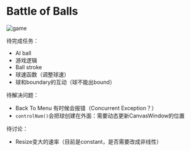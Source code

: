 # Battle of Balls

![game](https://github.com/yixiaowang2001/COMP-128_FP/blob/main/res/Pic1.png)

待完成任务：
+ AI ball
+ 游戏逻辑
+ Ball stroke
+ 球速函数（调整球速）
+ 球和boundary的互动（球不能出bound）

待解决问题：
+ Back To Menu 有时候会报错（Concurrent Exception？）
+ `controlNum()`会把球创建在外面：需要动态更新CanvasWindow的位置

待讨论：
+ Resize变大的速率（目前是constant，是否需要改成非线性）